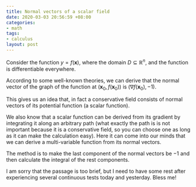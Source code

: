 ```yaml
---
title: Normal vectors of a scalar field
date: 2020-03-03 20:56:59 +08:00
categories:
- math
tags:
- calculus
layout: post
---
```


Consider the function $y=f\left(\mathbf x\right)$, where the domain
$D\subseteq\mathbb R^n$, and the function is differentiable
everywhere.

According to some well-known theories, we can derive that
the normal vector of the graph of the function at
$\left(\mathbf x_0,f\left(\mathbf x_0\right)\right)$ is
$\left(\nabla f\left(\mathbf x_0\right),-1\right)$.

This gives us an idea that, in fact a conservative field
consists of normal vectors of its potential function
(a scalar function).

We also know that a scalar function can be derived from
its gradient by integrating it along an arbitrary path
(what exactly the path is is not important because it is a
conservative field, so you can choose one as long as it can
make the calculation easy). Here it can come into our minds that
we can derive a multi-variable function from its normal vectors.

The method is to make the last component of the normal vectors
be $-1$ and then calculate the integral of the rest components.

I am sorry that the passage is too brief, but I need to have some
rest after experiencing several continuous tests
today and yesterday. Bless me!

